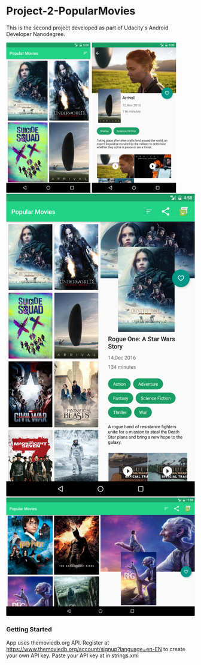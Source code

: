 # Project-2-PopularMovies
This is the second project developed as part of Udacity's Android Developer Nanodegree.

<img src="art/phone_movies.png" height="400" alt="Screenshot"/>
<img src="art/phone_details.png" height="400" alt="Screenshot"/>

<img src="art/tablet_movies1.png" width="600" alt="Screenshot"/>
<img src="art/tablet_movies2.png" width="800" alt="Screenshot"/>

### Getting Started
App uses themoviedb.org API. Register at https://www.themoviedb.org/account/signup?language=en-EN to create your own API key. Paste your API key at 
	<string name="api_key"></string> in strings.xml
